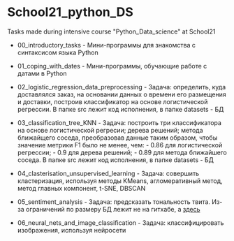 # School21_python_DS
Tasks made during intensive course "Python_Data_science" at School21

+ 00_introductory_tasks - Мини-программы для знакомства с синтаксисом языка Python

+ 01_coping_with_dates - Мини-программы, обучающие работе с датами в Python

+ 02_logistic_regression_data_preprocessing - Задача: определить, куда доставлялся заказ, на основании данных о времени его размещения и доставки, построив классификатор на основе логистической регрессии. В папке src лежит код исполнения, в папке datasets - БД

+ 03_classification_tree_KNN - Задача: построить три классификатора на основе логистической регресии; дерева решений; метода ближайщего соседа, преобразовав данные таким образом, чтобы значение метрики F1 было не менее, чем:
                  - 0.86 для логистической регрессии;
                  - 0.9 для дерева решений;
                  - 0.89 для метода ближайшего соседа.
В папке src лежит код исполнения, в папке datasets - БД

+ 04_clasterisation_unsupervised_learning - Задача: совершить кластеризация, используя методы KMeans, агломеративный метод, метод главных компонент, t-SNE, DBSCAN

+ 05_sentiment_analysis - Задача: предсказать тональность твита. Из-за ограничений по размеру БД лежит не на гитхабе, а [здесь](https://drive.google.com/drive/folders/1SlJRl-9CsNLrI2qmVagrnmeX8E24aUbb?usp=sharing)

+ 06_neural_nets_and_image_classification - Задача: классифицировать изображения, используя нейросети
